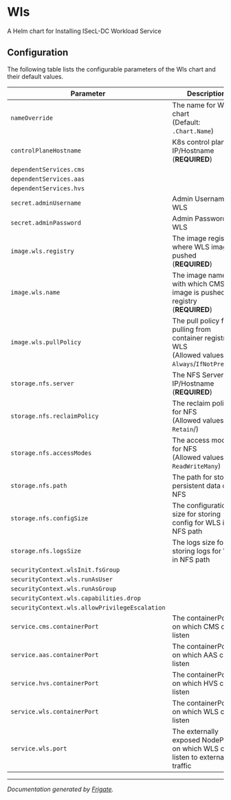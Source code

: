 
Wls
===========

A Helm chart for Installing ISecL-DC Workload Service


## Configuration

The following table lists the configurable parameters of the Wls chart and their default values.

| Parameter                | Description             | Default        |
| ------------------------ | ----------------------- | -------------- |
| `nameOverride` | The name for WLS chart<br> (Default: `.Chart.Name`) | `""` |
| `controlPlaneHostname` | K8s control plane IP/Hostname<br> (**REQUIRED**) | `"<user input>"` |
| `dependentServices.cms` |  | `"cms"` |
| `dependentServices.aas` |  | `"aas"` |
| `dependentServices.hvs` |  | `"hvs"` |
| `secret.adminUsername` | Admin Username for WLS | `"wlsAdminUser"` |
| `secret.adminPassword` | Admin Password for WLS | `"wlsAdminPass"` |
| `image.wls.registry` | The image registry where WLS image is pushed<br> (**REQUIRED**) | `"<user input>"` |
| `image.wls.name` | The image name with which CMS image is pushed to registry<br> (**REQUIRED**) | `"<user input>"` |
| `image.wls.pullPolicy` | The pull policy for pulling from container registry for WLS<br> (Allowed values: `Always`/`IfNotPresent`) | `"Always"` |
| `storage.nfs.server` | The NFS Server IP/Hostname<br> (**REQUIRED**) | `"<user input>"` |
| `storage.nfs.reclaimPolicy` | The reclaim policy for NFS<br> (Allowed values: `Retain`/) | `"Retain"` |
| `storage.nfs.accessModes` | The access modes for NFS<br> (Allowed values: `ReadWriteMany`) | `"ReadWriteMany"` |
| `storage.nfs.path` | The path for storing persistent data on NFS | `"/mnt/nfs_share"` |
| `storage.nfs.configSize` | The configuration size for storing config for WLS in NFS path | `"10Mi"` |
| `storage.nfs.logsSize` | The logs size for storing logs for WLS in NFS path | `"1Gi"` |
| `securityContext.wlsInit.fsGroup` |  | `1001` |
| `securityContext.wls.runAsUser` |  | `1001` |
| `securityContext.wls.runAsGroup` |  | `1001` |
| `securityContext.wls.capabilities.drop` |  | `["all"]` |
| `securityContext.wls.allowPrivilegeEscalation` |  | `false` |
| `service.cms.containerPort` | The containerPort on which CMS can listen | `8445` |
| `service.aas.containerPort` | The containerPort on which AAS can listen | `8444` |
| `service.hvs.containerPort` | The containerPort on which HVS can listen | `8443` |
| `service.wls.containerPort` | The containerPort on which WLS can listen | `5000` |
| `service.wls.port` | The externally exposed NodePort on which WLS can listen to external traffic | `30447` |



---
_Documentation generated by [Frigate](https://frigate.readthedocs.io)._

